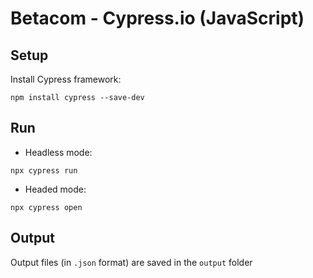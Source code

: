 # Betacom - Cypress.io (JavaScript)
## Setup
Install Cypress framework:
```
npm install cypress --save-dev
```

## Run
* Headless mode:
```
npx cypress run
```

* Headed mode:
```
npx cypress open
```

## Output
Output files (in `.json` format) are saved in the `output` folder